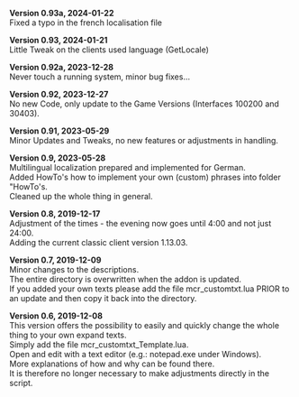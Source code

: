 **Version 0.93a, 2024-01-22**  
Fixed a typo in the french localisation file

**Version 0.93, 2024-01-21**  
Little Tweak on the clients used language (GetLocale)

**Version 0.92a, 2023-12-28**  
Never touch a running system, minor bug fixes...

**Version 0.92, 2023-12-27**  
No new Code, only update to the Game Versions (Interfaces 100200 and 30403).

**Version 0.91, 2023-05-29**  
Minor Updates and Tweaks, no new features or adjustments in handling.

**Version 0.9, 2023-05-28**  
Multilingual localization prepared and implemented for German.  
Added HowTo's how to implement your own (custom) phrases into folder "HowTo's.  
Cleaned up the whole thing in general.  

**Version 0.8, 2019-12-17**  
Adjustment of the times - the evening now goes until 4:00 and not just 24:00.  
Adding the current classic client version 1.13.03.

**Version 0.7, 2019-12-09**  
Minor changes to the descriptions.  
The entire directory is overwritten when the addon is updated.  
If you added your own texts please add the file mcr_customtxt.lua PRIOR to an update and then copy it back into the directory.  

**Version 0.6, 2019-12-08**  
This version offers the possibility to easily and quickly change the whole thing to your own expand texts.  
Simply add the file mcr_customtxt_Template.lua.  
Open and edit with a text editor (e.g.: notepad.exe under Windows).  
More explanations of how and why can be found there.  
It is therefore no longer necessary to make adjustments directly in the script.
